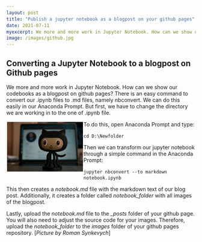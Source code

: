 ```yaml
---
layout: post
title: "Publish a jupyter notebook as a blogpost on your github pages"
date: 2021-07-11
myexcerpt: We more and more work in Jupyter Notebook. How can we show our codebooks as a blogpost on github pages? 
image: /images/github.jpg
---
```


## Converting a Jupyter Notebook to a blogpost on Github pages

We more and more work in Jupyter Notebook. How can we show our codebooks as a blogpost on github pages? There is an easy command to convert our .ipynb files to .md files, namely nbconvert. We can do this easily in our Anaconda Prompt. But first, we have to change the directory we are working in to the one of .ipynb file. 

<img src="/images/github.jpg" alt="database" style="float:left;margin: 2px 2px 2px 2px;max-width:40%;"/>

To do this, open Anaconda Prompt and type: 

```
cd D:\Newfolder
```

Then we can transform our jupyter notebook through a simple command in the Anaconda Prompt: 

```
jupyter nbconvert --to markdown  notebook.ipynb 
````

This then creates a *notebook.md* file with the markdown text of our blog post. Additionally, it creates a folder called *notebook_folder* with all images of the blogpost. 

Lastly, upload the *notebook.md* file to the *_posts* folder of your github page. You will also need to adjust the source code for your images. Therefore, upload the *notebook_folder* to the *images* folder of your github pages repository. [*Picture by Roman Synkevych*] 

